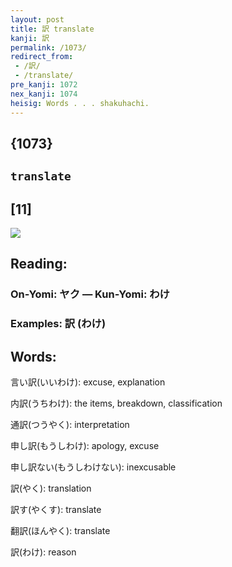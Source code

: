 ```yaml
---
layout: post
title: 訳 translate
kanji: 訳
permalink: /1073/
redirect_from:
 - /訳/
 - /translate/
pre_kanji: 1072
nex_kanji: 1074
heisig: Words . . . shakuhachi.
---
```


## {1073}

## `translate`

## [11]

<div class="stroke"><img src="E8A8B3.png" /></div>

## Reading:

### On-Yomi: ヤク &mdash; Kun-Yomi: わけ

### Examples: 訳 (わけ)

## Words:

言い訳(いいわけ): excuse, explanation

内訳(うちわけ): the items, breakdown, classification

通訳(つうやく): interpretation

申し訳(もうしわけ): apology, excuse

申し訳ない(もうしわけない): inexcusable

訳(やく): translation

訳す(やくす): translate

翻訳(ほんやく): translate

訳(わけ): reason
